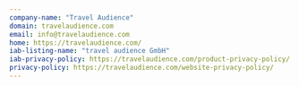 ```yaml
---
company-name: "Travel Audience"
domain: travelaudience.com
email: info@travelaudience.com
home: https://travelaudience.com/
iab-listing-name: "travel audience GmbH"
iab-privacy-policy: https://travelaudience.com/product-privacy-policy/
privacy-policy: https://travelaudience.com/website-privacy-policy/
---
```





